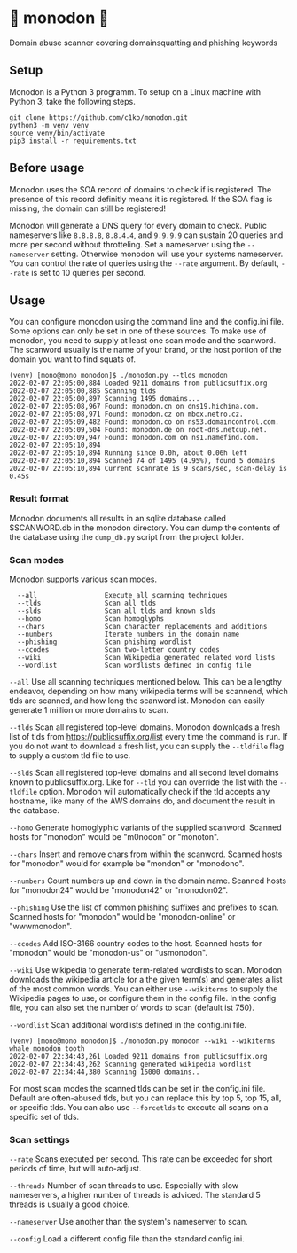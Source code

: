 # 🦷 monodon 🐋
Domain abuse scanner covering domainsquatting and phishing keywords

## Setup
Monodon is a Python 3 programm. To setup on a Linux machine with Python 3, take the following steps.

```
git clone https://github.com/c1ko/monodon.git
python3 -m venv venv
source venv/bin/activate
pip3 install -r requirements.txt
```

## Before usage
Monodon uses the SOA record of domains to check if is registered. The presence of this record definitly means it is registered. If the SOA flag is missing, the domain can still be registered!

Monodon will generate a DNS query for every domain to check. Public nameservers like `8.8.8.8`, `8.8.4.4`, and `9.9.9.9` can sustain 20 queries and more per second without throtteling. Set a nameserver using the `--nameserver` setting. Otherwise monodon will use your systems nameserver. You can control the rate of queries using the `--rate` argument. By default, `--rate` is set to 10 queries per second. 

## Usage
You can configure monodon using the command line and the config.ini file. Some options can only be set in one of these sources.
To make use of monodon, you need to supply at least one scan mode and the scanword. The scanword usually is the name of your brand, or the host portion of the domain you want to find squats of.

```
(venv) [mono@mono monodon]$ ./monodon.py --tlds monodon
2022-02-07 22:05:00,884 Loaded 9211 domains from publicsuffix.org
2022-02-07 22:05:00,885 Scanning tlds
2022-02-07 22:05:00,897 Scanning 1495 domains...
2022-02-07 22:05:08,967 Found: monodon.cn on dns19.hichina.com.
2022-02-07 22:05:08,971 Found: monodon.cz on mbox.netro.cz.
2022-02-07 22:05:09,482 Found: monodon.co on ns53.domaincontrol.com.
2022-02-07 22:05:09,504 Found: monodon.de on root-dns.netcup.net.
2022-02-07 22:05:09,947 Found: monodon.com on ns1.namefind.com.
2022-02-07 22:05:10,894 
2022-02-07 22:05:10,894 Running since 0.0h, about 0.06h left
2022-02-07 22:05:10,894 Scanned 74 of 1495 (4.95%), found 5 domains
2022-02-07 22:05:10,894 Current scanrate is 9 scans/sec, scan-delay is 0.45s
```

### Result format
Monodon documents all results in an sqlite database called $SCANWORD.db in the monodon directory. You can dump the contents of the database using the `dump_db.py` script from the project folder.  

### Scan modes
Monodon supports various scan modes.
```
  --all                 Execute all scanning techniques
  --tlds                Scan all tlds
  --slds                Scan all tlds and known slds
  --homo                Scan homoglyphs
  --chars               Scan character replacements and additions
  --numbers             Iterate numbers in the domain name
  --phishing            Scan phishing wordlist
  --ccodes              Scan two-letter country codes
  --wiki                Scan Wikipedia generated related word lists
  --wordlist            Scan wordlists defined in config file
```

`--all` Use all scanning techniques mentioned below. This can be a lengthy endeavor, depending on how many wikipedia terms will be scannend, which tlds are scanned, and how long the scanword ist. Monodon can easily generate 1 million or more domains to scan.

`--tlds` Scan all registered top-level domains. Monodon downloads a fresh list of tlds from https://publicsuffix.org/list every time the command is run. If you do not want to download a fresh list, you can supply the `--tldfile` flag to supply a custom tld file to use.

`--slds` Scan all registered top-level domains and all second level domains known to publicsuffix.org. Like for `--tld` you can override the list with the `--tldfile` option. Monodon will automatically check if the tld accepts any hostname, like many of the AWS domains do, and document the result in the database.

`--homo` Generate homoglyphic variants of the supplied scanword. Scanned hosts for "monodon" would be "m0nodon" or "monoton".

`--chars` Insert and remove chars from within the scanword. Scanned hosts for "monodon" would for example be "mondon" or "monodono". 

`--numbers` Count numbers up and down in the domain name. Scanned hosts for "monodon24" would be "monodon42" or "monodon02".

`--phishing` Use the list of common phishing suffixes and prefixes to scan. Scanned hosts for "monodon" would be "monodon-online" or "wwwmonodon". 

`--ccodes` Add ISO-3166 country codes to the host. Scanned hosts for "monodon" would be "monodon-us" or "usmonodon".

`--wiki` Use wikipedia to generate term-related wordlists to scan. Monodon downloads the wikipedia article for a the given term(s) and generates a list of the most common words. You can either use `--wikiterms` to supply the Wikipedia pages to use, or configure them in the config file. In the config file, you can also set the number of words to scan (default ist 750). 

`--wordlist` Scan additional wordlists defined in the config.ini file. 

```
(venv) [mono@mono monodon]$ ./monodon.py monodon --wiki --wikiterms whale monodon tooth 
2022-02-07 22:34:43,261 Loaded 9211 domains from publicsuffix.org
2022-02-07 22:34:43,262 Scanning generated wikipedia wordlist
2022-02-07 22:34:44,380 Scanning 15000 domains..
```

For most scan modes the scanned tlds can be set in the config.ini file. Default are often-abused tlds, but you can replace this by top 5, top 15, all, or specific tlds. You can also use `--forcetlds` to execute all scans on a specific set of tlds.

### Scan settings

`--rate` Scans executed per second. This rate can be exceeded for short periods of time, but will auto-adjust.

`--threads` Number of scan threads to use. Especially with slow nameservers, a higher number of threads is adviced. The standard 5 threads is usually a good choice.

`--nameserver` Use another than the system's nameserver to scan.

`--config` Load a different config file than the standard config.ini.
